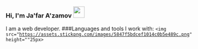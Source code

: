 ### Hi, I'm Ja'far A'zamov <img src="https://i.giphy.com/media/gM5qFksULw54NMWyry/giphy.webp" width="30px">
I am a web developer.
###Languages and tools I work with:
<code><img src="https://assets.stickpng.com/images/5847f5bdcef1014c0b5e489c.png" height=""25px> </code>
